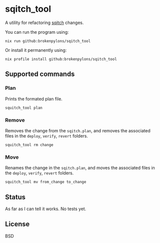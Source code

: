 # sqitch_tool

A utility for refactoring [sqitch](https://sqitch.org/) changes.

You can run the program using:
```
nix run github:brokenpylons/sqitch_tool
```

Or install it permanently using:
```
nix profile install github:brokenpylons/sqitch_tool
```

## Supported commands

### Plan
Prints the formated plan file.

```
squitch_tool plan
```

### Remove
Removes the change from the ```sqitch.plan```, and removes the associated files in the ```deploy```, ```verify```, ```revert``` folders.

```
squitch_tool rm change
```

### Move
Renames the change in the ```sqitch.plan```, and moves the associated files in the ```deploy```, ```verify```, ```revert``` folders.

```
squitch_tool mv from_change to_change
```

## Status
As far as I can tell it works. No tests yet.

## License
BSD
